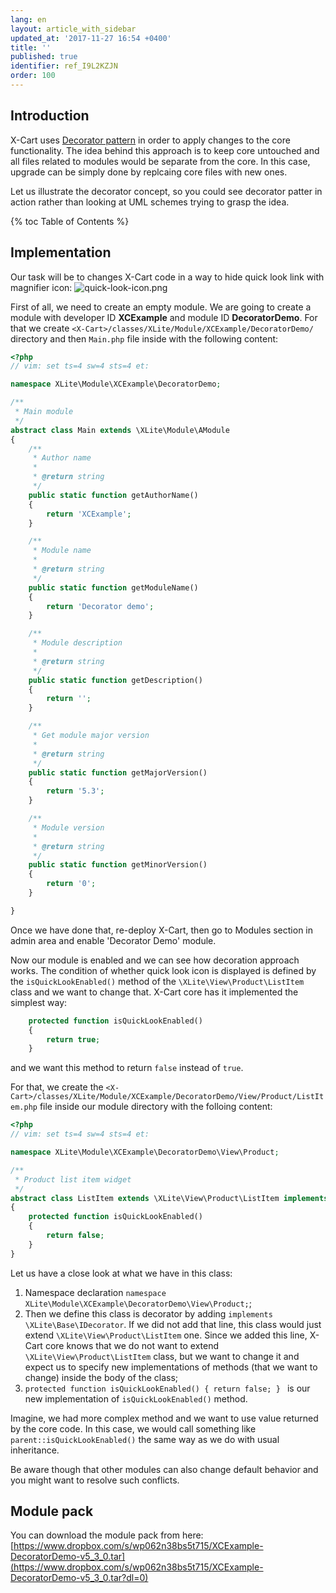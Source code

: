 ```yaml
---
lang: en
layout: article_with_sidebar
updated_at: '2017-11-27 16:54 +0400'
title: ''
published: true
identifier: ref_I9L2KZJN
order: 100
---
```

## Introduction

X-Cart uses [Decorator pattern](https://en.wikipedia.org/wiki/Decorator_pattern) in order to apply changes to the core functionality. The idea behind this approach is to keep core untouched and all files related to modules would be separate from the core. In this case, upgrade can be simply done by replcaing core files with new ones.

Let us illustrate the decorator concept, so you could see decorator patter in action rather than looking at UML schemes trying to grasp the idea.

{% toc Table of Contents %}

## Implementation

Our task will be to changes X-Cart code in a way to hide quick look link with magnifier icon:
![quick-look-icon.png]({{site.baseurl}}/attachments/ref_I9L2KZJN/quick-look-icon.png)

First of all, we need to create an empty module. We are going to create a module with developer ID **XCExample** and module ID **DecoratorDemo**. For that we create `<X-Cart>/classes/XLite/Module/XCExample/DecoratorDemo/` directory and then `Main.php` file inside with the following content:

```php
<?php
// vim: set ts=4 sw=4 sts=4 et:

namespace XLite\Module\XCExample\DecoratorDemo;

/**
 * Main module
 */
abstract class Main extends \XLite\Module\AModule
{
    /**
     * Author name
     *
     * @return string
     */
    public static function getAuthorName()
    {
        return 'XCExample';
    }

    /**
     * Module name
     *
     * @return string
     */
    public static function getModuleName()
    {
        return 'Decorator demo';
    }

    /**
     * Module description
     *
     * @return string
     */
    public static function getDescription()
    {
        return '';
    }

    /**
     * Get module major version
     *
     * @return string
     */
    public static function getMajorVersion()
    {
        return '5.3';
    }

    /**
     * Module version
     *
     * @return string
     */
    public static function getMinorVersion()
    {
        return '0';
    }

}
```

Once we have done that, re-deploy X-Cart, then go to Modules section in admin area and enable 'Decorator Demo' module.

Now our module is enabled and we can see how decoration approach works. The condition of whether quick look icon is displayed is defined by the `isQuickLookEnabled()` method of the `\XLite\View\Product\ListItem` class and we want to change that. X-Cart core has it implemented the simplest way:

```php
    protected function isQuickLookEnabled()
    {
        return true;
    }
```

and we want this method to return `false` instead of `true`.

For that, we create the `<X-Cart>/classes/XLite/Module/XCExample/DecoratorDemo/View/Product/ListItem.php` file inside our module directory with the folloing content:

```php
<?php
// vim: set ts=4 sw=4 sts=4 et:

namespace XLite\Module\XCExample\DecoratorDemo\View\Product;

/**
 * Product list item widget
 */
abstract class ListItem extends \XLite\View\Product\ListItem implements \XLite\Base\IDecorator
{
    protected function isQuickLookEnabled()
    {
        return false;
    }    
}
```

Let us have a close look at what we have in this class:

1. Namespace declaration `namespace XLite\Module\XCExample\DecoratorDemo\View\Product;`;
2. Then we define this class is decorator by adding `implements \XLite\Base\IDecorator`. If we did not add that line, this class would just extend `\XLite\View\Product\ListItem` one. Since we added this line, X-Cart core knows that we do not want to extend `\XLite\View\Product\ListItem` class, but we want to change it and expect us to specify new implementations of methods (that we want to change) inside the body of the class;
3. `protected function isQuickLookEnabled() { return false; } ` is our new implementation of `isQuickLookEnabled()` method.

Imagine, we had more complex method and we want to use value returned by the core code. In this case, we would call something like `parent::isQuickLookEnabled()` the same way as we do with usual inheritance.

Be aware though that other modules can also change default behavior and you might want to resolve such conflicts.

## Module pack

You can download the module pack from here: [https://www.dropbox.com/s/wp062n38bs5t715/XCExample-DecoratorDemo-v5_3_0.tar](https://www.dropbox.com/s/wp062n38bs5t715/XCExample-DecoratorDemo-v5_3_0.tar?dl=0)
